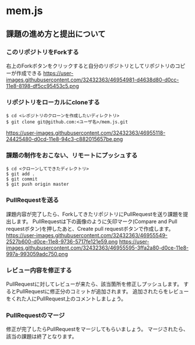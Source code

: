 # mem.js

## 課題の進め方と提出について

### このリポジトリをForkする
右上のForkボタンをクリックすると自分のリポジトリとしてリポジトリのコピーが作成できる
https://user-images.githubusercontent.com/32432363/46954981-d4638d80-d0cc-11e8-8198-df5cc95453c5.png

### リポジトリをローカルにcloneする
```
$ cd <レポジトリのクローンを作成したいディレクトリ>
$ git clone git@github.com:<ユーザ名>/mem.js.git
```
https://user-images.githubusercontent.com/32432363/46955118-24425480-d0cd-11e8-94c3-c882015657be.png

### 課題の制作をおこない、リモートにプッシュする
```
$ cd <クローンしてできたディレクトリ>
$ git add .
$ git commit
$ git push origin master
```

### PullRequestを送る
課題内容が完了したら、ForkしてきたリポジトリにPullRequestを送り課題を提出します。
PullRequestは下の画像のように矢印マーク(Compare and Pull requestボタン)を押したあと、Create pull requestボタンで作成します。
https://user-images.githubusercontent.com/32432363/46955549-2527b600-d0ce-11e8-9736-5717fe121e59.png
https://user-images.githubusercontent.com/32432363/46955595-3ffa2a80-d0ce-11e8-997a-993059adc750.png

### レビュー内容を修正する
PullRequestに対してレビューが来たら、該当箇所を修正しプッシュします。
するとPullRequestに修正分のコミットが追加されます。
追加されたらをレビューをくれた人にPullRequest上のコメントしましょう。

### PullRequestのマージ
修正が完了したらPullRequestをマージしてもらいましょう。
マージされたら、該当の課題は終了となります。
